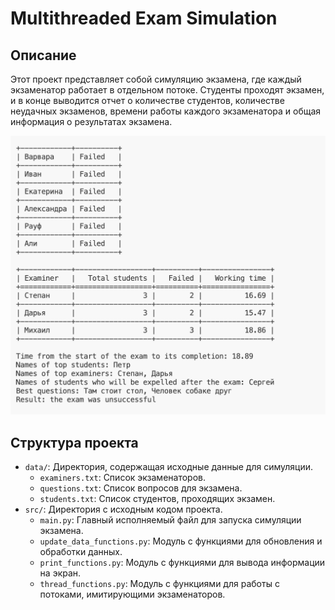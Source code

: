 # Multithreaded Exam Simulation

## Описание

Этот проект представляет собой симуляцию экзамена, где каждый экзаменатор работает в отдельном потоке. Студенты проходят экзамен, и в конце выводится отчет о количестве студентов, количестве неудачных экзаменов, времени работы каждого экзаменатора и общая информация о результатах экзамена.

![final_result](img/image.png)

## Структура проекта

- `data/`: Директория, содержащая исходные данные для симуляции.
    - `examiners.txt`: Список экзаменаторов.
    - `questions.txt`: Список вопросов для экзамена.
    - `students.txt`: Список студентов, проходящих экзамен.
- `src/`: Директория с исходным кодом проекта.
    - `main.py`: Главный исполняемый файл для запуска симуляции экзамена.
    - `update_data_functions.py`: Модуль с функциями для обновления и обработки данных.
    - `print_functions.py`: Модуль с функциями для вывода информации на экран.
    - `thread_functions.py`: Модуль с функциями для работы с потоками, имитирующими экзаменаторов.
